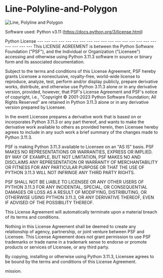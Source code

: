 # Line-Polyline-and-Polygon


![Line, Polyline and Polygon](https://user-images.githubusercontent.com/122599802/236191105-68542bee-18df-406f-aff8-7fe4f5a5cd31.png)

Software used: Python v3.11 (https://docs.python.org/3/license.html)

Python License --- --- --- --- --- --- --- --- --- --- --- --- --- --- --- --- --- --- --- --- --- This LICENSE AGREEMENT is between the Python Software Foundation ("PSF"), and the Individual or Organization ("Licensee") accessing and otherwise using Python 3.11.3 software in source or binary form and its associated documentation.

Subject to the terms and conditions of this License Agreement, PSF hereby grants Licensee a nonexclusive, royalty-free, world-wide license to reproduce, analyze, test, perform and/or display publicly, prepare derivative works, distribute, and otherwise use Python 3.11.3 alone or in any derivative version, provided, however, that PSF's License Agreement and PSF's notice of copyright, i.e., "Copyright © 2001-2023 Python Software Foundation; All Rights Reserved" are retained in Python 3.11.3 alone or in any derivative version prepared by Licensee.

In the event Licensee prepares a derivative work that is based on or incorporates Python 3.11.3 or any part thereof, and wants to make the derivative work available to others as provided herein, then Licensee hereby agrees to include in any such work a brief summary of the changes made to Python 3.11.3.

PSF is making Python 3.11.3 available to Licensee on an "AS IS" basis. PSF MAKES NO REPRESENTATIONS OR WARRANTIES, EXPRESS OR IMPLIED. BY WAY OF EXAMPLE, BUT NOT LIMITATION, PSF MAKES NO AND DISCLAIMS ANY REPRESENTATION OR WARRANTY OF MERCHANTABILITY OR FITNESS FOR ANY PARTICULAR PURPOSE OR THAT THE USE OF PYTHON 3.11.3 WILL NOT INFRINGE ANY THIRD PARTY RIGHTS.

PSF SHALL NOT BE LIABLE TO LICENSEE OR ANY OTHER USERS OF PYTHON 3.11.3 FOR ANY INCIDENTAL, SPECIAL, OR CONSEQUENTIAL DAMAGES OR LOSS AS A RESULT OF MODIFYING, DISTRIBUTING, OR OTHERWISE USING PYTHON 3.11.3, OR ANY DERIVATIVE THEREOF, EVEN IF ADVISED OF THE POSSIBILITY THEREOF.

This License Agreement will automatically terminate upon a material breach of its terms and conditions.

Nothing in this License Agreement shall be deemed to create any relationship of agency, partnership, or joint venture between PSF and Licensee. This License Agreement does not grant permission to use PSF trademarks or trade name in a trademark sense to endorse or promote products or services of Licensee, or any third party.

By copying, installing or otherwise using Python 3.11.3, Licensee agrees to be bound by the terms and conditions of this License Agreement.

mission.
